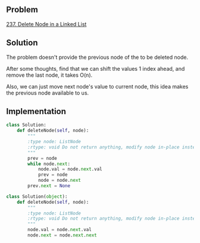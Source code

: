 ## Problem
[237. Delete Node in a Linked List](https://leetcode.com/problems/delete-node-in-a-linked-list/)

## Solution
The problem doesn't provide the previous node of the to be deleted node.

After some thoughts, find that we can shift the values 1 index ahead, and remove the last node, it takes O(n).

Also, we can just move next node's value to current node, this idea makes the previous node available to us.

## Implementation
```python
class Solution:
    def deleteNode(self, node):
        """
        :type node: ListNode
        :rtype: void Do not return anything, modify node in-place instead.
        """
        prev = node
        while node.next:
            node.val = node.next.val
            prev = node
            node = node.next
        prev.next = None
```

```python
class Solution(object):
    def deleteNode(self, node):
        """
        :type node: ListNode
        :rtype: void Do not return anything, modify node in-place instead.
        """
        node.val = node.next.val
        node.next = node.next.next
```
